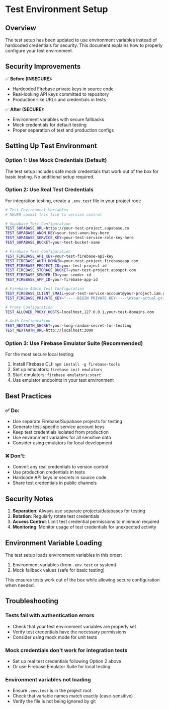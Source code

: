 # Test Environment Setup

## Overview

The test setup has been updated to use environment variables instead of hardcoded credentials for security. This document explains how to properly configure your test environment.

## Security Improvements

✅ **Before (INSECURE):**
- Hardcoded Firebase private keys in source code
- Real-looking API keys committed to repository
- Production-like URLs and credentials in tests

✅ **After (SECURE):**
- Environment variables with secure fallbacks
- Mock credentials for default testing
- Proper separation of test and production configs

## Setting Up Test Environment

### Option 1: Use Mock Credentials (Default)
The test setup includes safe mock credentials that work out of the box for basic testing. No additional setup required.

### Option 2: Use Real Test Credentials
For integration testing, create a `.env.test` file in your project root:

```bash
# Test Environment Variables
# NEVER commit this file to version control

# Supabase Test Configuration
TEST_SUPABASE_URL=https://your-test-project.supabase.co
TEST_SUPABASE_ANON_KEY=your-test-anon-key-here
TEST_SUPABASE_SERVICE_KEY=your-test-service-role-key-here
TEST_SUPABASE_BUCKET=your-test-bucket-name

# Firebase Test Configuration
TEST_FIREBASE_API_KEY=your-test-firebase-api-key
TEST_FIREBASE_AUTH_DOMAIN=your-test-project.firebaseapp.com
TEST_FIREBASE_PROJECT_ID=your-test-project-id
TEST_FIREBASE_STORAGE_BUCKET=your-test-project.appspot.com
TEST_FIREBASE_SENDER_ID=your-sender-id
TEST_FIREBASE_APP_ID=your-firebase-app-id

# Firebase Admin Test Configuration
TEST_FIREBASE_CLIENT_EMAIL=your-test-service-account@your-project.iam.gserviceaccount.com
TEST_FIREBASE_PRIVATE_KEY="-----BEGIN PRIVATE KEY-----\nYour-actual-private-key-content-here\n-----END PRIVATE KEY-----"

# Proxy Configuration
TEST_ALLOWED_PROXY_HOSTS=localhost,127.0.0.1,your-test-domains.com

# Auth Configuration
TEST_NEXTAUTH_SECRET=your-long-random-secret-for-testing
TEST_NEXTAUTH_URL=http://localhost:3000
```

### Option 3: Use Firebase Emulator Suite (Recommended)
For the most secure local testing:

1. Install Firebase CLI: `npm install -g firebase-tools`
2. Set up emulators: `firebase init emulators`
3. Start emulators: `firebase emulators:start`
4. Use emulator endpoints in your test environment

## Best Practices

### ✅ Do:
- Use separate Firebase/Supabase projects for testing
- Generate test-specific service account keys
- Keep test credentials isolated from production
- Use environment variables for all sensitive data
- Consider using emulators for local development

### ❌ Don't:
- Commit any real credentials to version control
- Use production credentials in tests
- Hardcode API keys or secrets in source code
- Share test credentials in public channels

## Security Notes

1. **Separation**: Always use separate projects/databases for testing
2. **Rotation**: Regularly rotate test credentials
3. **Access Control**: Limit test credential permissions to minimum required
4. **Monitoring**: Monitor usage of test credentials for unexpected activity

## Environment Variable Loading

The test setup loads environment variables in this order:
1. Environment variables (from `.env.test` or system)
2. Mock fallback values (safe for basic testing)

This ensures tests work out of the box while allowing secure configuration when needed.

## Troubleshooting

### Tests fail with authentication errors
- Check that your test environment variables are properly set
- Verify test credentials have the necessary permissions
- Consider using mock mode for unit tests

### Mock credentials don't work for integration tests
- Set up real test credentials following Option 2 above
- Or use Firebase Emulator Suite for local testing

### Environment variables not loading
- Ensure `.env.test` is in the project root
- Check that variable names match exactly (case-sensitive)
- Verify the file is not being ignored by git 